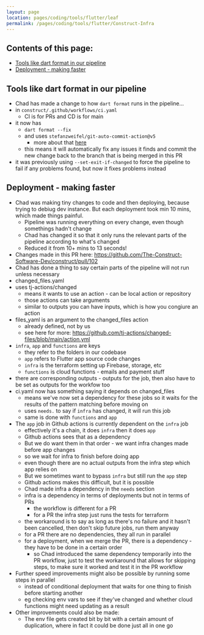```yaml
---
layout: page
location: pages/coding/tools/flutter/leaf
permalink: /pages/coding/tools/flutter/Construct-Infra
---
```


## Contents of this page:

- [Tools like dart format in our pipeline](#tools-like-dart-format-in-our-pipeline)
- [Deployment - making faster](#deployment---making-faster)

## Tools like dart format in our pipeline

- Chad has made a change to how `dart format` runs in the pipeline...
- in `construct/.github/workflows/ci.yaml`
    - CI is for PRs and CD is for main
- it now has 
    - `dart format --fix`
    - and uses `stefanzweifel/git-auto-commit-action@v5` 
        - more about that [here](https://github.com/marketplace/actions/git-auto-commit)
    - this means it will automatically fix any issues it finds and commit the new change back to the branch that is being merged in this PR
- it was previously using `--set-exit-if-changed` to force the pipeline to fail if any problems found, but now it fixes problems instead

## Deployment - making faster

- Chad was making tiny changes to code and then deploying, because trying to debiug dev instance. But each deployment took min 10 mins, which made things painful.
    - Pipeline was running everything on every change, even though somethings hadn't change
    - Chad has changed it so that it only runs the relevant parts of the pipeline according to what's changed
    - Reduced it from 10+ mins to 13 seconds!
- Changes made in this PR here: https://github.com/The-Construct-Software-Dev/construct/pull/102
- Chad has done a thing to say certain parts of the pipeline will not run unless necessary
- changed_files.yaml
- uses tj-actions/changed
    - means it wants to use an action - can be local action or repository
    - those actions can take arguments
    - similar to outputs you can have inputs, which is how you congiure an action
- files_yaml is an argument to the changed_files action
    - already defined, not by us
    - see here for more: https://github.com/tj-actions/changed-files/blob/main/action.yml
- `infra`, `app` and `functions` are keys
    - they refer to the folders in our codebase
    - `app` refers to Flutter app source code changes
    - `infra` is the terraform setting up Firebase, storage, etc
    - `functions` is cloud functions - emails and payment stuff
- there are corresponding outputs - outputs for the job, then also have to be set as outputs for the workfow too
- ci.yaml now has something saying it depends on changed_files
    - means we've now set a dependency for these jobs so it waits for the results of the pattern matching before moving on
    - uses `needs.` to say if `infra` has changed, it will run this job
    - same is done with `functions` and `app`
- The `app` job in Github  actions is currently dependent on the `infra` job
    - effectively it's a chain, it does `infra` then it does `app`
    - Github actions sees that as a dependency
    - But we do want them in that order - we want infra changes made before app changes
    - so we wait for infra to finish before doing app
    - even though there are no actual outputs from the infra step which app relies on
    - But we sometimes want to bypass `infra` but still run the `app` step
    - Github actions makes this difficult, but it is possible
    - Chad made infra a dependency in the `needs` section
    - infra is a dependency in terms of deployments but not in terms of PRs
        - the workflow is different for a PR
        - for a PR the infra step just runs the tests for terraform
    - the workaround is to say as long as there's no failure and it hasn't been cancelled, then don't skip future jobs, run them anyway
    - for a PR there are no dependencies, they all run in parallel
    - for a deployment, when we merge the PR, there is a dependency - they have to be done in a certain order
        - so Chad introduced the same dependency temporarily into the PR workflow, just to test the workaround that allows for skipping steps, to make sure it worked and test it in the PR workflow
- Further speed improvements might also be possible by running some steps in parallel
    - instead of conditional deployment that waits for one thing to finish before starting another
    - eg checking env vars to see if they've changed and whether cloud functions might need updating as a result
- Other improvements could also be made:
    - The env file gets created bit by bit with a certain amount of duplication, where in fact it could be done just all in one go